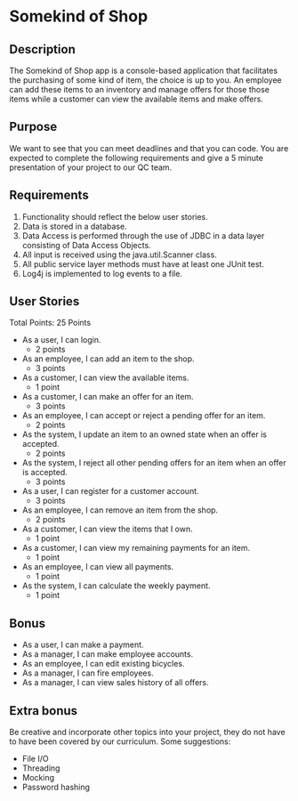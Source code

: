 # Somekind of Shop

## Description

   The Somekind of Shop app is a console-based application that facilitates the purchasing of some kind of item, the choice is up to you. 
	An employee can add these items to an inventory and manage offers for those those items while a customer can view the available items and make offers.
	
## Purpose

   We want to see that you can meet deadlines and that you can code. You are expected to complete the following requirements and give a 5 minute presentation of your project to our QC team.

## Requirements
1. Functionality should reflect the below user stories.
2. Data is stored in a database.
3. Data Access is performed through the use of JDBC in a data layer consisting of Data Access Objects.
4. All input is received using the java.util.Scanner class.
5. All public service layer methods must have at least one JUnit test.
6. Log4j is implemented to log events to a file.


## User Stories
Total Points: 25 Points

* As a user, I can login.
	* 2 points
* As an employee, I can add an item to the shop.
	* 3 points
* As a customer, I can view the available items.
	* 1 point
* As a customer, I can make an offer for an item.
	* 3 points
* As an employee, I can accept or reject a pending offer for an item.
	* 2 points
* As the system, I update an item to an owned state when an offer is accepted.
	* 2 points
* As the system, I reject all other pending offers for an item when an offer is accepted.
	* 3 points
* As a user, I can register for a customer account.
	* 3 points
* As an employee, I can remove an item from the shop.
	* 2 points
* As a customer, I can view the items that I own.
	* 1 point
* As a customer, I can view my remaining payments for an item.
	* 1 point
* As an employee, I can view all payments.
	* 1 point
* As the system, I can calculate the weekly payment.
	* 1 point

## Bonus

* As a user, I can make a payment.
* As a manager, I can make employee accounts.
* As an employee, I can edit existing bicycles.
* As a manager, I can fire employees.
* As a manager, I can view sales history of all offers.

## Extra bonus

Be creative and incorporate other topics into your project, they do not have to have been covered by our curriculum. Some suggestions:
* File I/O
* Threading
* Mocking
* Password hashing